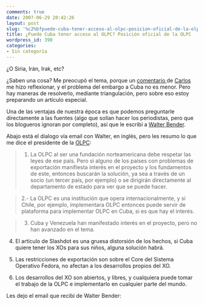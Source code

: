 ```yaml
---
comments: true
date: 2007-06-29 20:42:26
layout: post
slug: '%c2%bfpuede-cuba-tener-acceso-al-olpc-posicion-oficial-de-la-olpc'
title: ¿Puede Cuba tener acceso al OLPC? Posición oficial de la OLPC
wordpress_id: 390
categories:
- Sin categoría
---
```


¿O Siria, Irán, Irak, etc?

¿Saben una cosa? Me preocupó el tema, porque un [comentario ](http://www.lnds.net/2007/06/el_niu_luk_tuche_carlos.html#comment-20033)de [Carlos ](http://eldiabloenlosdetalles.net/)me hizo reflexionar, y el problema del embargo a Cuba no es menor. Pero hay maneras de resolverlo, mediante triangulación, pero sobre eso estoy preparando un artículo especial.

  
Una de las ventajas de nuestra época es que podemos preguntarle directamente a las fuentes (algo que solían hacer los periodistas, pero que los blogueros ignoran por completo), así que le escribí a [Walter Bender](http://en.wikipedia.org/wiki/Walter_Bender).  


  


Abajo está el dialogo vía email con Walter, en inglés, pero les resumo lo que me dice el presidente de la [OLPC](http://www.laptop.org/):

  


> 1. La OLPC al ser una fundación norteamericana debe respetar las leyes de ese país. Pero si alguno de los países con problemas de exportación manifiesta interés en el proyecto y los fundamentos de este, entonces buscarán la solución, ya sea a través de un socio (un tercer país, por ejemplo) o se dirigirán directamente al departamento de estado para ver que se puede hacer.   

> 
> 2.- La OLPC es una institución que opera internacionalmente, y si Chile, por ejemplo, implementara OLPC entonces puede servir de plataforma para implementar OLPC en Cuba, si es que hay el interés.  

> 
> 3. Cuba y Venezuela han manifestado interés en el proyecto, pero no han avanzado en el tema.  
  
4. El artículo de Slashdot es una gruesa distorsión de los hechos, si Cuba quiere tener los XOs para sus niños, alguna solución habrá.  
  
5. Las restricciones de exportación son sobre el Core del Sistema Operativo Fedora, no afectan a los desarrollos propios del XO.  
  
6. Los desarrollos del XO son abiertos, y libres, y cualquiera puede tomar el trabajo de la OLPC e implementarlo en cualquier parte del mundo.  
  


Les dejo el email que recibí de Walter Bender:

  




